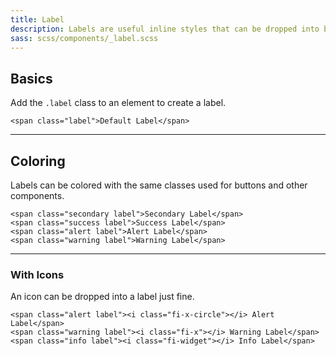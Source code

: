```yaml
---
title: Label
description: Labels are useful inline styles that can be dropped into body copy to call out certain sections or to attach metadata. For example, you can attach a label that notes when something was updated.
sass: scss/components/_label.scss
---
```


## Basics

Add the `.label` class to an element to create a label.

```html_example
<span class="label">Default Label</span>
```

---

## Coloring

Labels can be colored with the same classes used for buttons and other components.

```html_example
<span class="secondary label">Secondary Label</span>
<span class="success label">Success Label</span>
<span class="alert label">Alert Label</span>
<span class="warning label">Warning Label</span>
```

---

### With Icons

An icon can be dropped into a label just fine.

```html_example
<span class="alert label"><i class="fi-x-circle"></i> Alert Label</span>
<span class="warning label"><i class="fi-x"></i> Warning Label</span>
<span class="info label"><i class="fi-widget"></i> Info Label</span>
```
